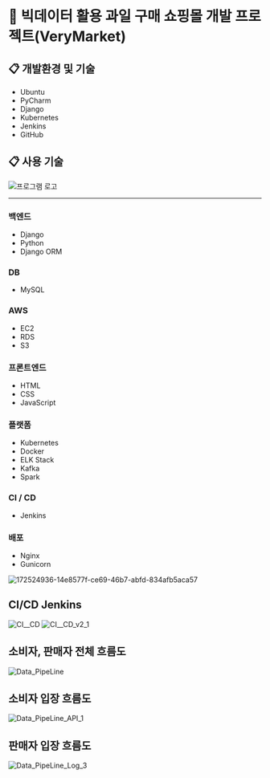 # 🍓 빅데이터 활용 과일 구매 쇼핑몰 개발 프로젝트(VeryMarket) 

## :clipboard: 개발환경 및 기술
* Ubuntu
* PyCharm
* Django
* Kubernetes
* Jenkins
* GitHub

## :clipboard: 사용 기술
![프로그램 로고](https://user-images.githubusercontent.com/97941148/172524936-14e8577f-ce69-46b7-abfd-834afb5aca57.png)
* * * 
### 백엔드
* Django
* Python
* Django ORM

### DB
* MySQL

### AWS
* EC2
* RDS
* S3

### 프론트엔드
* HTML
* CSS
* JavaScript

### 플랫폼
* Kubernetes
* Docker
* ELK Stack
* Kafka
* Spark

### CI / CD
* Jenkins

### 배포
* Nginx
* Gunicorn

![172524936-14e8577f-ce69-46b7-abfd-834afb5aca57](https://user-images.githubusercontent.com/96184680/173497405-d431cbf9-5b15-484d-8d88-19937235e9af.png)

## CI/CD Jenkins
![CI__CD](https://user-images.githubusercontent.com/96184680/173300685-b5bc82e9-9d13-4148-9bd9-f4da6d2d6f6b.png)
![CI__CD_v2_1](https://user-images.githubusercontent.com/96184680/173300690-e17e9f76-8695-4a82-b183-057e16170f83.png)

## 소비자, 판매자 전체 흐름도
![Data_PipeLine](https://user-images.githubusercontent.com/96184680/173300693-c8b17182-ad15-4569-820b-5899cf92a0ac.png)
## 소비자 입장 흐름도
![Data_PipeLine_API_1](https://user-images.githubusercontent.com/96184680/173300700-4db5be24-4547-46bb-a0d4-8d85200394de.png)
## 판매자 입장 흐름도
![Data_PipeLine_Log_3](https://user-images.githubusercontent.com/96184680/173300703-480b7aea-e3b3-4d59-a159-a3d9854fae9a.png)



